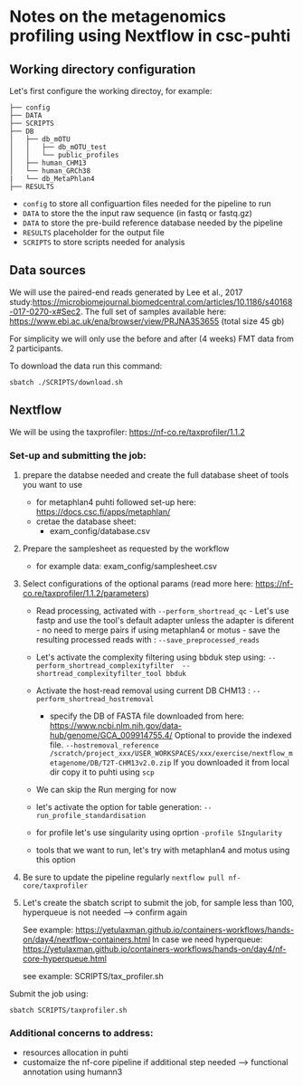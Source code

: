 # Notes on the metagenomics profiling using Nextflow in csc-puhti

## Working directory configuration

Let's first configure the working directoy, for example:
```
├── config
├── DATA
├── SCRIPTS
├── DB
│   ├── db_mOTU
│   │   ├── db_mOTU_test
│   │   └── public_profiles
│   ├── human_CHM13
│   └── human_GRCh38
|   └── db_MetaPhlan4	
├── RESULTS
```

- `config` to store all configuartion files needed for the pipeline to run
- `DATA` to store the the input raw sequence (in fastq or fastq.gz)
- `DATA` to store the pre-build reference database needed by the pipeline
- `RESULTS` placeholder for the output file
- `SCRIPTS` to store scripts needed for analysis

## Data sources

We will use the paired-end reads generated by Lee et al., 2017 study:https://microbiomejournal.biomedcentral.com/articles/10.1186/s40168-017-0270-x#Sec2.
The full set of samples available here: https://www.ebi.ac.uk/ena/browser/view/PRJNA353655
(total size 45 gb)

For simplicity we will only use the before and after (4 weeks) FMT data from 2 participants.

To download the data run this command:

```
sbatch ./SCRIPTS/download.sh
```


## Nextflow

We will be using the taxprofiler: https://nf-co.re/taxprofiler/1.1.2

### Set-up and submitting the job:

1. prepare the databse needed and create the full database sheet of tools you want to use

	- for metaphlan4 puhti followed set-up here: https://docs.csc.fi/apps/metaphlan/
	- cretae the database sheet:
		- exam_config/database.csv


2. Prepare the samplesheet as requested by the workflow

	- for example data: exam_config/samplesheet.csv

3. Select configurations of the optional params (read more here: https://nf-co.re/taxprofiler/1.1.2/parameters)

	- Read processing, activated with `--perform_shortread_qc`
			- Let's use fastp and use the tool's default adapter unless the adapter is diferent
			- no need to merge pairs if using metaphlan4 or motus
			- save the resulting processed reads with : `--save_preprocessed_reads`
	
	- Let's activate the complexity filtering using bbduk step using: `--perform_shortread_complexityfilter  --shortread_complexityfilter_tool bbduk`

	- Activate the host-read removal using current DB CHM13 : `--perform_shortread_hostremoval`
		- specify the DB of FASTA file downloaded from here: https://www.ncbi.nlm.nih.gov/data-hub/genome/GCA_009914755.4/
		Optional to provide the indexed file.
		`--hostremoval_reference /scratch/project_xxx/USER_WORKSPACES/xxx/exercise/nextflow_metagenome/DB/T2T-CHM13v2.0.zip`
		If you downloaded it from local dir copy it to puhti using `scp`


	- We can skip the Run merging for now
	
	- let's activate the option for table generation: `--run_profile_standardisation`

	- for profile let's use singularity using oprtion `-profile SIngularity`

	- tools that we want to run, let's try with metaphlan4 and motus using this option 

4. Be sure to update the pipeline regularly `nextflow pull nf-core/taxprofiler`

5. Let's create the sbatch script to submit the job, for sample less than 100, hyperqueue is not needed --> confirm again

	See example: https://yetulaxman.github.io/containers-workflows/hands-on/day4/nextflow-containers.html
	In case we need hyperqueue: 
	https://yetulaxman.github.io/containers-workflows/hands-on/day4/nf-core-hyperqueue.html

	see example: SCRIPTS/tax_profiler.sh

Submit the job using:

```
sbatch SCRIPTS/taxprofiler.sh
```

### Additional concerns to address:

- resources allocation in puhti
- customaize the nf-core pipeline if additional step needed --> functional annotation using humann3


